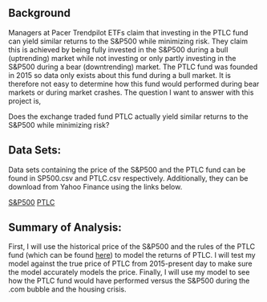 ## Background
Managers at Pacer Trendpilot ETFs claim that investing in the PTLC fund can yield similar returns to the S&P500 while minimizing risk. They claim this is achieved by being fully invested in the S&P500 during a bull (uptrending) market while not investing or only partly investing in the S&P500 during a bear (downtrending) market. The PTLC fund was founded in 2015 so data only exists about this fund during a bull market. It is therefore not easy to determine how this fund would performed during bear markets or during market crashes. The question I want to answer with this project is,

Does the exchange traded fund PTLC actually yield similar returns to the S&P500 while minimizing risk?

## Data Sets:
Data sets containing the price of the S&P500 and the PTLC fund can be found in SP500.csv and PTLC.csv respectively.  Additionally, they can be download from Yahoo Finance using the links below.

[S&P500](https://finance.yahoo.com/quote/%5EGSPC/history?p=%5EGSPC)
[PTLC](https://finance.yahoo.com/quote/PTLC/history?p=PTLC&.tsrc=fin-srch)

## Summary of Analysis:
First, I will use the historical price of the S&P500 and the rules of the PTLC fund (which can be found [here](https://www.paceretfs.com/products/ptlc)) to model the returns of PTLC. I will test my model against the true price of PTLC from 2015-present day to make sure the model accurately models the price. Finally, I will use my model to see how the PTLC fund would have performed versus the S&P500 during the .com bubble and the housing crisis.